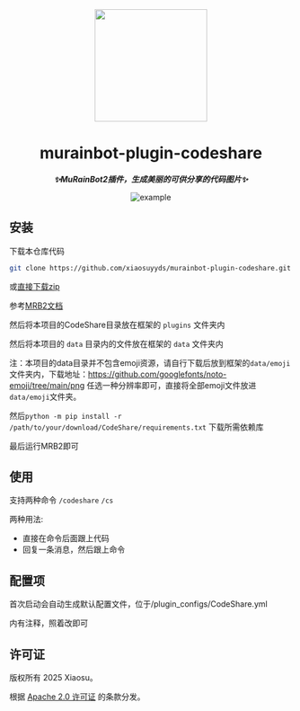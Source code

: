 <div align="center">

<img src="https://mrb2.xiaosu.icu/icon.webp" width="200px" height="200px">

# murainbot-plugin-codeshare

***✨MuRainBot2插件，生成美丽的可供分享的代码图片✨***

![example](https://cdn.jsdelivr.net/gh/xiaosuyyds/murainbot-plugin-codeshare/@master/example.png)

</div>


## 安装

下载本仓库代码

```bash
git clone https://github.com/xiaosuyyds/murainbot-plugin-codeshare.git
```

或[直接下载zip](https://github.com/xiaosuyyds/murainbot-plugin-codeshare/archive/refs/heads/master.zip)

参考[MRB2文档](https://mrb2.xiaosu.icu/start/getting-started)

然后将本项目的CodeShare目录放在框架的 `plugins` 文件夹内

然后将本项目的 `data` 目录内的文件放在框架的 `data` 文件夹内

注：本项目的data目录并不包含emoji资源，请自行下载后放到框架的`data/emoji`文件夹内，下载地址：https://github.com/googlefonts/noto-emoji/tree/main/png
任选一种分辨率即可，直接将全部emoji文件放进`data/emoji`文件夹。

然后`python -m pip install -r /path/to/your/download/CodeShare/requirements.txt`
下载所需依赖库

最后运行MRB2即可

## 使用

支持两种命令
`/codeshare` `/cs`

两种用法:
 - 直接在命令后面跟上代码
 - 回复一条消息，然后跟上命令

## 配置项

首次启动会自动生成默认配置文件，位于/plugin_configs/CodeShare.yml

内有注释，照着改即可

## 许可证
版权所有 2025 Xiaosu。

根据 [Apache 2.0 许可证](https://github.com/xiaosuyyds/murainbot-plugin-codeshare/blob/master/LICENSE) 的条款分发。
